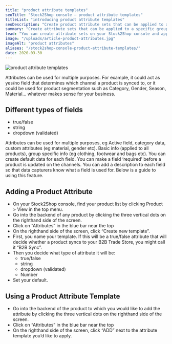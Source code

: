 ```yaml
---
title: "product attribute templates"
seoTitle: "Stock2Shop console – product attribute templates"
titleList: "introducing product attribute templates"
seoDescription: "Create product attribute sets that can be applied to a specific group of products. This is an efficient way of enriching your data without having to clutter your ERP with additional fields."
summary: "Create attribute sets that can be applied to a specific group of products. This is an efficient way of enriching your data without having to clutter your ERP with additional fields."
lead: "You can create attribute sets on your Stock2Shop console and apply one (or more) of these preloaded templates to a particular product group whenever needed. This is extremely useful if you don’t want to overburden your accounting system with loads of data that has no bearing on financial reporting."
image: "/uploads/article-product-attributes.jpg"
imageAlt: "product attributes"
aliases: "/stock2shop-console-product-attribute-templates/"
date: 2020-03-30
---
```


![product attribute templates](/uploads/article-product-attribute-templates.jpg)  
  
Attributes can be used for multiple purposes. For example, it could act as yes/no field that determines which channel a product is synced to, or it could be used for product segmentation such as Category, Gender, Season, Material… whatever makes sense for your business.

## Different types of fields

- true/false
- string
- dropdown (validated)

Attributes can be used for multiple purposes, eg Active field, category data, custom attributes (eg material, gender etc). Basic info (applied to all products), group specific info (eg clothing, footwear and bags etc). You can create default data for each field. You can make a field ‘required’ before a product is updated on the channels. You can add a description to each field so that data capturers know what a field is used for. Below is a guide to using this feature.

## Adding a Product Attribute

- On your Stock2Shop console, find your product list by clicking Product > View in the top menu.
- Go into the backend of any product by clicking the three vertical dots on the righthand side of the screen.
- Click on “Attributes” in the blue bar near the top
- On the righthand side of the screen, click “Create new template”.
- First, you name your template. If this will be a true/false attribute that will decide whether a product syncs to your B2B Trade Store, you might call it “B2B Sync”.
- Then you decide what type of attribute it will be:
    - true/false 
    - string
    - dropdown (validated)
    - Number
- Set your default.

## Using a Product Attribute Template

- Go into the backend of the product to which you would like to add the attribute by clicking the three vertical dots on the righthand side of the screen.
- Click on “Attributes” in the blue bar near the top
- On the righthand side of the screen, click “ADD” next to the attribute template you’d like to apply.